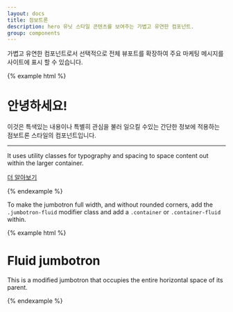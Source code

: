 ```yaml
---
layout: docs
title: 점보트론
description: hero 유닛 스타일 콘텐츠를 보여주는 가볍고 유연한 컴포넌트.
group: components
---
```


가볍고 유연한 컴포넌트로서 선택적으로 전체 뷰포트를 확장하여 주요 마케팅 메시지를 사이트에 표시 할 수 있습니다.

{% example html %}
<div class="jumbotron">
  <h1 class="display-3">안녕하세요!</h1>
  <p class="lead">이것은 특색있는 내용이나 특별히 관심을 불러 일으킬 수있는 간단한 정보에 적용하는 점보트론 스타일의 컴포넌트입니다.</p>
  <hr class="my-4">
  <p>It uses utility classes for typography and spacing to space content out within the larger container.</p>
  <p class="lead">
    <a class="btn btn-primary btn-lg" href="#" role="button">더 알아보기</a>
  </p>
</div>
{% endexample %}

To make the jumbotron full width, and without rounded corners, add the `.jumbotron-fluid` modifier class and add a `.container` or `.container-fluid` within.

{% example html %}
<div class="jumbotron jumbotron-fluid">
  <div class="container">
    <h1 class="display-3">Fluid jumbotron</h1>
    <p class="lead">This is a modified jumbotron that occupies the entire horizontal space of its parent.</p>
  </div>
</div>
{% endexample %}
